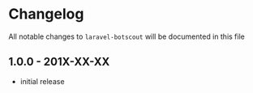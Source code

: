 # Changelog

All notable changes to `laravel-botscout` will be documented in this file

## 1.0.0 - 201X-XX-XX

- initial release
